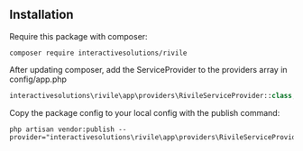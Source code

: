 ## Installation

Require this package with composer:

```shell
composer require interactivesolutions/rivile
```

After updating composer, add the ServiceProvider to the providers array in config/app.php

```php
interactivesolutions\rivile\app\providers\RivileServiceProvider::class,
```


Copy the package config to your local config with the publish command:

```shell
php artisan vendor:publish --provider="interactivesolutions\rivile\app\providers\RivileServiceProvider"
```